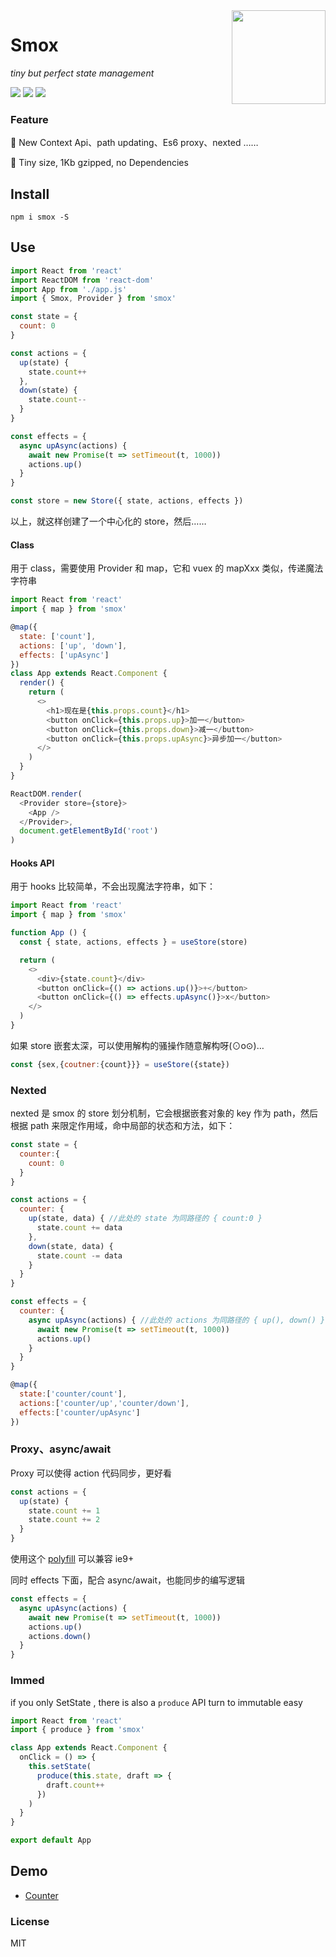 <img align="right" height="150" src="https://ws1.sinaimg.cn/large/0065Zy9egy1fyuqe61tlej30b40b4gn6.jpg" />

# Smox

_tiny but perfect state management_

[![](https://img.shields.io/npm/v/smox.svg?style=flat)](https://npmjs.com/package/smox)
[![](https://img.shields.io/npm/dm/smox.svg?style=flat)](https://npmjs.com/package/smox)
[![](https://img.shields.io/bundlephobia/minzip/smox.svg?style=flat)](https://bundlephobia.com/result?p=smox)

### Feature

:pig_nose: New Context Api、path updating、Es6 proxy、nexted ……

:jack_o_lantern: Tiny size, 1Kb gzipped, no Dependencies

## Install

```shell
npm i smox -S
```

## Use

```javascript
import React from 'react'
import ReactDOM from 'react-dom'
import App from './app.js'
import { Smox, Provider } from 'smox'

const state = {
  count: 0
}

const actions = {
  up(state) {
    state.count++
  },
  down(state) {
    state.count--
  }
}

const effects = {
  async upAsync(actions) {
    await new Promise(t => setTimeout(t, 1000))
    actions.up()
  }
}

const store = new Store({ state, actions, effects })
```
以上，就这样创建了一个中心化的 store，然后……

#### Class

用于 class，需要使用 Provider 和 map，它和 vuex 的 mapXxx 类似，传递魔法字符串

```javascript
import React from 'react'
import { map } from 'smox'

@map({
  state: ['count'],
  actions: ['up', 'down'],
  effects: ['upAsync']
})
class App extends React.Component {
  render() {
    return (
      <>
        <h1>现在是{this.props.count}</h1>
        <button onClick={this.props.up}>加一</button>
        <button onClick={this.props.down}>减一</button>
        <button onClick={this.props.upAsync}>异步加一</button>
      </>
    )
  }
}

ReactDOM.render(
  <Provider store={store}>
    <App />
  </Provider>,
  document.getElementById('root')
)
```

#### Hooks API
用于 hooks 比较简单，不会出现魔法字符串，如下：

```javascript
import React from 'react'
import { map } from 'smox'

function App () {
  const { state, actions, effects } = useStore(store)

  return (
    <>
      <div>{state.count}</div>
      <button onClick={() => actions.up()}>+</button>
      <button onClick={() => effects.upAsync()}>x</button>
    </>
  )
}
```
如果 store 嵌套太深，可以使用解构的骚操作随意解构呀(⊙o⊙)…
```javascript
const {sex,{coutner:{count}}} = useStore({state})
```

### Nexted

nexted 是 smox 的 store 划分机制，它会根据嵌套对象的 key 作为 path，然后根据 path 来限定作用域，命中局部的状态和方法，如下：

```Javascript
const state = {
  counter:{
    count: 0
  }
}

const actions = {
  counter: {
    up(state, data) { //此处的 state 为同路径的 { count:0 }
      state.count += data
    },
    down(state, data) {
      state.count -= data
    }
  }
}

const effects = {
  counter: {
    async upAsync(actions) { //此处的 actions 为同路径的 { up(), down() }
      await new Promise(t => setTimeout(t, 1000))
      actions.up()
    }
  }
}

@map({
  state:['counter/count'],
  actions:['counter/up','counter/down'],
  effects:['counter/upAsync']
})
```

### Proxy、async/await

Proxy 可以使得 action 代码同步，更好看

```javascript
const actions = {
  up(state) {
    state.count += 1
    state.count += 2
  }
}
```
使用这个 [polyfill](https://github.com/GoogleChrome/proxy-polyfill) 可以兼容 ie9+

同时 effects 下面，配合 async/await，也能同步的编写逻辑

```JavaScript
const effects = {
  async upAsync(actions) {
    await new Promise(t => setTimeout(t, 1000))
    actions.up()
    actions.down()
  }
}
```

### Immed

if you only SetState , there is also a `produce` API turn to immutable easy

```javascript
import React from 'react'
import { produce } from 'smox'

class App extends React.Component {
  onClick = () => {
    this.setState(
      produce(this.state, draft => {
        draft.count++
      })
    )
  }
}

export default App
```

## Demo

- [Counter](https://github.com/132yse/smox/tree/master/examples/counter)

### License

MIT
